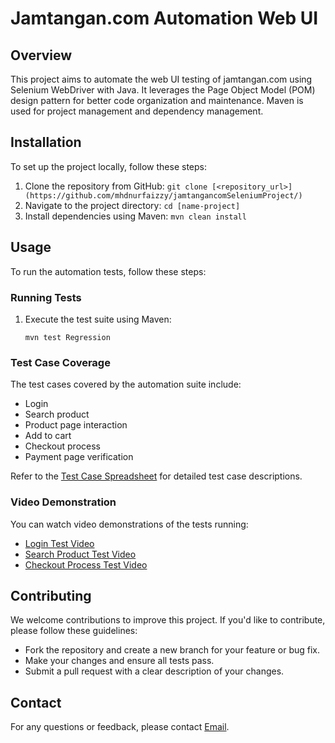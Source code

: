 
# Jamtangan.com Automation Web UI

## Overview
This project aims to automate the web UI testing of jamtangan.com using Selenium WebDriver with Java. It leverages the Page Object Model (POM) design pattern for better code organization and maintenance. Maven is used for project management and dependency management.

## Installation
To set up the project locally, follow these steps:

1. Clone the repository from GitHub: `git clone [<repository_url>](https://github.com/mhdnurfaizzy/jamtangancomSeleniumProject/)`
2. Navigate to the project directory: `cd [name-project]`
3. Install dependencies using Maven: `mvn clean install`

## Usage
To run the automation tests, follow these steps:

### Running Tests
1. Execute the test suite using Maven:
   ```
   mvn test Regression
   ```

### Test Case Coverage
The test cases covered by the automation suite include:
- Login
- Search product
- Product page interaction
- Add to cart
- Checkout process
- Payment page verification

Refer to the [Test Case Spreadsheet](https://docs.google.com/spreadsheets/d/1J9AigMUweFNbvBpng_SEs6csOIwRyKHtswcpmTWpJM4/edit?usp=sharing) for detailed test case descriptions.

### Video Demonstration
You can watch video demonstrations of the tests running:
- [Login Test Video](#)
- [Search Product Test Video](#)
- [Checkout Process Test Video](#)

## Contributing
We welcome contributions to improve this project. If you'd like to contribute, please follow these guidelines:
- Fork the repository and create a new branch for your feature or bug fix.
- Make your changes and ensure all tests pass.
- Submit a pull request with a clear description of your changes.


## Contact
For any questions or feedback, please contact [Email](mhdnuraizzy@gmail.com).

